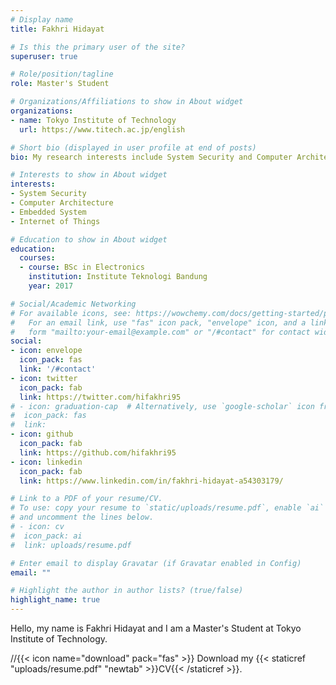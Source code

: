 ```yaml
---
# Display name
title: Fakhri Hidayat

# Is this the primary user of the site?
superuser: true

# Role/position/tagline
role: Master's Student

# Organizations/Affiliations to show in About widget
organizations:
- name: Tokyo Institute of Technology
  url: https://www.titech.ac.jp/english

# Short bio (displayed in user profile at end of posts)
bio: My research interests include System Security and Computer Architecture.

# Interests to show in About widget
interests:
- System Security
- Computer Architecture
- Embedded System
- Internet of Things

# Education to show in About widget
education:
  courses:
  - course: BSc in Electronics
    institution: Institute Teknologi Bandung
    year: 2017

# Social/Academic Networking
# For available icons, see: https://wowchemy.com/docs/getting-started/page-builder/#icons
#   For an email link, use "fas" icon pack, "envelope" icon, and a link in the
#   form "mailto:your-email@example.com" or "/#contact" for contact widget.
social:
- icon: envelope
  icon_pack: fas
  link: '/#contact'
- icon: twitter
  icon_pack: fab
  link: https://twitter.com/hifakhri95
# - icon: graduation-cap  # Alternatively, use `google-scholar` icon from `ai` icon pack
#  icon_pack: fas
#  link: 
- icon: github
  icon_pack: fab
  link: https://github.com/hifakhri95
- icon: linkedin
  icon_pack: fab
  link: https://www.linkedin.com/in/fakhri-hidayat-a54303179/

# Link to a PDF of your resume/CV.
# To use: copy your resume to `static/uploads/resume.pdf`, enable `ai` icons in `params.toml`, 
# and uncomment the lines below.
# - icon: cv
#  icon_pack: ai
#  link: uploads/resume.pdf

# Enter email to display Gravatar (if Gravatar enabled in Config)
email: ""

# Highlight the author in author lists? (true/false)
highlight_name: true
---
```


Hello, my name is Fakhri Hidayat and I am a Master's Student at Tokyo Institute of Technology. 

//{{< icon name="download" pack="fas" >}} Download my {{< staticref "uploads/resume.pdf" "newtab" >}}CV{{< /staticref >}}.
